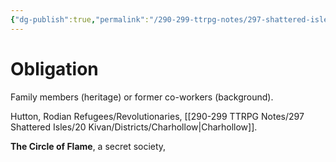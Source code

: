 ```yaml
---
{"dg-publish":true,"permalink":"/290-299-ttrpg-notes/297-shattered-isles/11-np-cs/vice-purveyors/kivan-obligation-purveyors/"}
---
```



# Obligation

Family members (heritage) or former co-workers (background).

Hutton, Rodian Refugees/Revolutionaries, [[290-299 TTRPG Notes/297 Shattered Isles/20 Kivan/Districts/Charhollow\|Charhollow]].

**The Circle of Flame**, a secret society,